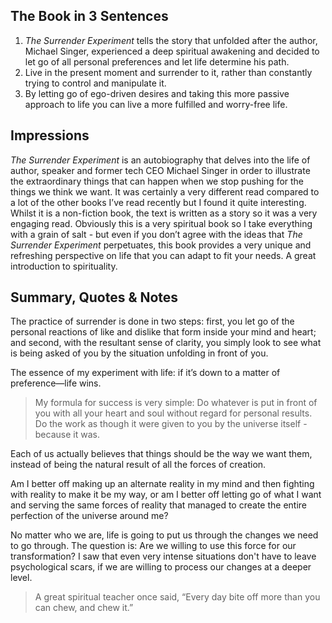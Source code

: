 ## The Book in 3 Sentences

1. *The Surrender Experiment* tells the story that unfolded after the author, Michael Singer, experienced a deep spiritual awakening and decided to let go of all personal preferences and let life determine his path.
2. Live in the present moment and surrender to it, rather than constantly trying to control and manipulate it.
3. By letting go of ego-driven desires and taking this more passive approach to life you can live a more fulfilled and worry-free life.

## Impressions

*The Surrender Experiment* is an autobiography that delves into the life of author, speaker and former tech CEO Michael Singer in order to illustrate the extraordinary things that can happen when we stop pushing for the things we think we want. It was certainly a very different read compared to a lot of the other books I’ve read recently but I found it quite interesting. Whilst it is a non-fiction book, the text is written as a story so it was a very engaging read. Obviously this is a very spiritual book so I take everything with a grain of salt - but even if you don’t agree with the ideas that *The Surrender Experiment* perpetuates, this book provides a very unique and refreshing perspective on life that you can adapt to fit your needs. A great introduction to spirituality.

## Summary, Quotes & Notes

The practice of surrender is done in two steps: first, you let go of the personal reactions of like and dislike that form inside your mind and heart; and second, with the resultant sense of clarity, you simply look to see what is being asked of you by the situation unfolding in front of you.

The essence of my experiment with life: if it’s down to a matter of preference—life wins.

> My formula for success is very simple: Do whatever is put in front of you with all your heart and soul without regard for personal results. Do the work as though it were given to you by the universe itself - because it was.

Each of us actually believes that things should be the way we want them, instead of being the natural result of all the forces of creation.

Am I better off making up an alternate reality in my mind and then fighting with reality to make it be my way, or am I better off letting go of what I want and serving the same forces of reality that managed to create the entire perfection of the universe around me?

No matter who we are, life is going to put us through the changes we need to go through. The question is: Are we willing to use this force for our transformation? I saw that even very intense situations don't have to leave psychological scars, if we are willing to process our changes at a deeper level.

> A great spiritual teacher once said, “Every day bite off more than you can chew, and chew it.”